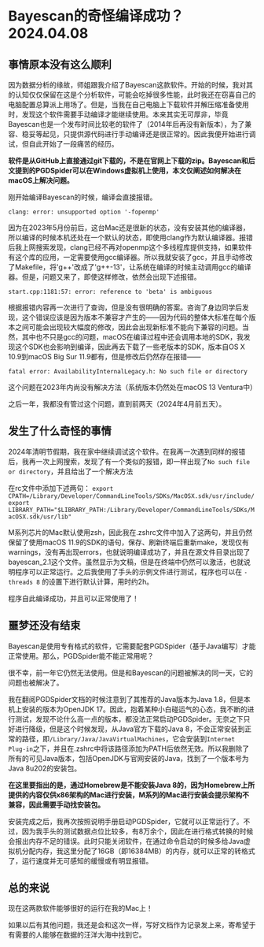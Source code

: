 # Bayescan的奇怪编译成功？ 2024.04.08

## 事情原本没有这么顺利

因为数据分析的缘故，师姐跟我介绍了Bayescan这款软件。开始的时候，我对其的认知仅仅保留在这是个分析软件，可能会吃掉很多性能，此时我还在窃喜自己的电脑配置总算派上用场了。但是，当我在自己电脑上下载软件并解压缩准备使用时，发现这个软件需要手动编译才能继续使用。本来其实无可厚非，毕竟Bayescan也是一个发布时间比较老的软件了（2014年后再没有新版本），为了兼容、稳妥等起见，只提供源代码进行手动编译还是很正常的。因此我便开始进行调试，但自此开始了一段痛苦的经历。

**软件是从GitHub上直接通过git下载的，不是在官网上下载的zip。Bayescan和后文提到的PGDSpider可以在Windows虚拟机上使用，本文仅阐述如何解决在macOS上解决问题。**

刚开始编译Bayescan的时候，编译会直接报错。

`clang: error: unsupported option '-fopenmp'`

因为在2023年5月份前后，这台Mac还是很新的状态，没有安装其他的编译器，所以编译的时候本机还处在一个默认的状态，即使用clang作为默认编译器。报错后我上网搜索发现，clang已经不再对openmp这个多线程库提供支持，如果软件有这个库的应用，一定需要使用gcc编译器。所以我就安装了gcc，并且手动修改了Makefile，将'g++'改成了'g++-13'，让系统在编译的时候主动调用gcc的编译器。但是，问题又来了，即使这样修改，依然会出现下述报错。

`start.cpp:1181:57: error: reference to 'beta' is ambiguous`

根据报错内容再一次进行了查询，但是没有很明确的答案。咨询了身边同学后发现，这个错误应该是因为版本不兼容才产生的——因为代码的整体大标准在每个版本之间可能会出现较大幅度的修改，因此会出现新标准不能向下兼容的问题。当然，其中也不只是gcc的问题，macOS在编译过程中还会调用本地的SDK，我发现这个SDK也会影响到编译，因此再去下载了一些老版本的SDK，版本自OS X 10.9到macOS Big Sur 11.9都有，但是修改后仍然存在报错——

`fatal error: AvailabilityInternalLegacy.h: No such file or directory`

这个问题在2023年内尚没有解决方法（系统版本仍然处在macOS 13 Ventura中）

之后一年，我都没有管过这个问题，直到前两天（2024年4月前五天）。

## 发生了什么奇怪的事情

2024年清明节假期，我在家中继续调试这个软件。在我再一次遇到同样的报错后，我再一次上网搜索，发现了有一个类似的报错，即一样出现了`No such file or directory`，并且给出了一个解决方法

在rc文件中添加下述两句：
`export CPATH=/Library/Developer/CommandLineTools/SDKs/MacOSX.sdk/usr/include/`
`export LIBRARY_PATH="$LIBRARY_PATH:/Library/Developer/CommandLineTools/SDKs/MacOSX.sdk/usr/lib"`

M系列芯片的Mac默认使用zsh，因此我在.zshrc文件中加入了这两句，并且仍然保留了使用macOS 11.9的SDK的语句，保存、刷新终端后重新make，发现仅有warnings，没有再出现errors，也就说明编译成功了，并且在源文件目录出现了bayescan_2.1这个文件。虽然显示为文稿，但是在终端中仍然可以激活，也就说明程序可以正常运行。之后我使用了手头的示例文件进行测试，程序也可以在 `-threads 8` 的设置下进行默认计算，用时约2h。

程序自此编译成功，并且可以正常使用了！

## 噩梦还没有结束

Bayescan是使用专有格式的软件，它需要配套PGDSpider（基于Java编写）才能正常使用。那么，PGDSpider能不能正常用呢？

很不幸，前一年它仍然无法使用。但是和Bayescan的问题被解决的同一天，它的问题也被解决了。

我在翻阅PGDSpider文档的时候注意到了其推荐的Java版本为Java 1.8，但是本机上安装的版本为OpenJDK 17。因此，抱着某种小白碰运气的心态，我不断的进行测试，发现不论什么高一点的版本，都没法正常启动PGDSpider。无奈之下只好进行降级，但是这个时候发现，从Java官方下载的Java 8，不会正常安装到正常的路径，即`/Library/Java/JavaVirtualMachines`，它会安装到`Internet Plug-in`之下，并且在.zshrc中将该路径添加为PATH后依然无效。所以我删除了所有的可见Java版本，包括OpenJDK与官网安装的Java，找到了一个版本号为 Java 8u202的安装包。

**在这里要指出的是，通过Homebrew是不能安装Java 8的，因为Homebrew上所提供的内容仅供x86架构的Mac进行安装，M系列的Mac进行安装会提示架构不兼容，因此需要手动找安装包。**

安装完成之后，我再次按照说明手册启动PGDSpider，它就可以正常运行了。不过，因为我手头的测试数据点位比较多，有8万余个，因此在进行格式转换的时候会报出内存不足的错误。此时只能关闭软件，在通过命令启动的时候多给Java虚拟机分配内存，我这里分配了16GB（即16384MB）的内存，就可以正常的转格式了，运行速度并无可感知的缓慢或有明显报错。

## 总的来说

现在这两款软件能够很好的运行在我的Mac上！



如果以后有其他问题，我还是会和这次一样，写好文档作为记录发上来，寄希望于有需要的人能够在数据的汪洋大海中找到它。
